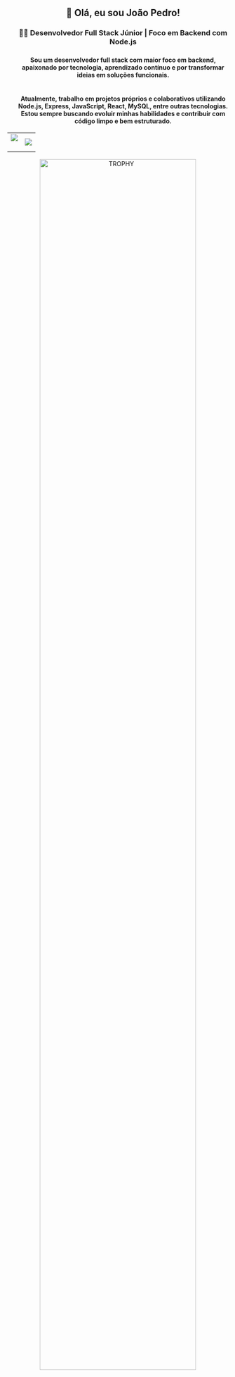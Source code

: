 <!--h1 without bottom border-->
<div id="user-content-toc">
  <ul align="center">
    <summary>
     <h2> 👋 Olá, eu sou João Pedro! </h2>
<h3>👨‍💻 Desenvolvedor Full Stack Júnior | Foco em Backend com Node.js<h3/>
<h4>Sou um desenvolvedor full stack com maior foco em backend, apaixonado por tecnologia, aprendizado contínuo e por transformar ideias em soluções funcionais.<h4/>
<br/>
<span>Atualmente, trabalho em projetos próprios e colaborativos utilizando Node.js, Express, JavaScript, React, MySQL, entre outras tecnologias. Estou sempre buscando evoluir minhas habilidades e contribuir com código limpo e bem estruturado.
<span/>
    </summary>
  </ul>
</div>








<p align="center">

<table align="center">
<tr border="none">
<td width="50%" align="center">
  
  <img  align="center"  src="https://github-readme-stats.vercel.app/api?username=Jpiramos&theme=dark&show_icons=true&count_private=true" />
  <br></br>
  
</td>

<td width="50%" align="center">

  <img  align="center"  src="https://github-readme-stats.anuraghazra1.vercel.app/api/top-langs/?username=Jpiramos&theme=dark&hide_border=false&no-bg=true&no-frame=true&langs_count=10"/>
  
  </td>
</tr>
</table>

<div align=center>
  <a href="https://github.com/ryo-ma/github-profile-trophy" title="Go to Source">
      <img align="center" width=84% src="https://github-profile-trophy.vercel.app/?username=Jpiramos&theme=radical&row=1&column=7&margin-h=15&margin-w=5&no-bg=true" alt="TROPHY" />
    </a>
</div>


</p>        




</div>



